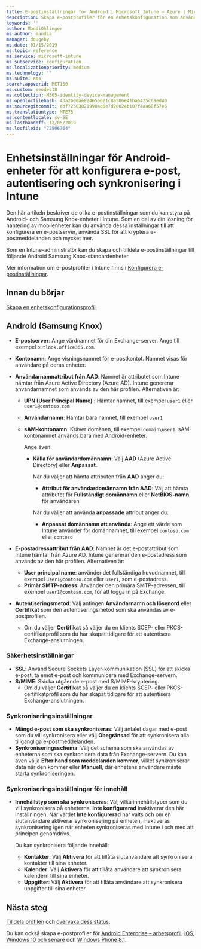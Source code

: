 ```yaml
---
title: E-postinställningar för Android i Microsoft Intune – Azure | Microsoft Docs
description: Skapa e-postprofiler för en enhetskonfiguration som använder Exchange-servrar och hämta attribut från Azure Active Directory. Aktivera SSL eller SMIME, autentisera användare med certifikat eller användarnamn/lösenord, samt synkronisera e-post och scheman på Android-enheter och Samsung Knox-enheter med hjälp av Microsoft Intune.
keywords: ''
author: MandiOhlinger
ms.author: mandia
manager: dougeby
ms.date: 01/15/2019
ms.topic: reference
ms.service: microsoft-intune
ms.subservice: configuration
ms.localizationpriority: medium
ms.technology: ''
ms.suite: ems
search.appverid: MET150
ms.custom: seodec18
ms.collection: M365-identity-device-management
ms.openlocfilehash: 43a2b00ae824656621c8a586e41ba6425c69ed40
ms.sourcegitcommit: ebf72b038219904d6e7d20024b107f4aa68f57e6
ms.translationtype: MTE75
ms.contentlocale: sv-SE
ms.lasthandoff: 12/05/2019
ms.locfileid: "72506764"
---
```

# <a name="android-device-settings-to-configure-email-authentication-and-synchronization-in-intune"></a>Enhetsinställningar för Android-enheter för att konfigurera e-post, autentisering och synkronisering i Intune

Den här artikeln beskriver de olika e-postinställningar som du kan styra på Android- och Samsung Knox-enheter i Intune. Som en del av din lösning för hantering av mobilenheter kan du använda dessa inställningar till att konfigurera en e-postserver, använda SSL för att kryptera e-postmeddelanden och mycket mer.

Som en Intune-administratör kan du skapa och tilldela e-postinställningar till följande Android Samsung Knox-standardenheter.

Mer information om e-postprofiler i Intune finns i [Konfigurera e-postinställningar](email-settings-configure.md).

## <a name="before-you-begin"></a>Innan du börjar

[Skapa en enhetskonfigurationsprofil](email-settings-configure.md#create-a-device-profile).

## <a name="android-samsung-knox"></a>Android (Samsung Knox)

- **E-postserver**: Ange värdnamnet för din Exchange-server. Ange till exempel `outlook.office365.com`.
- **Kontonamn**: Ange visningsnamnet för e-postkontot. Namnet visas för användare på deras enheter.
- **Användarnamnattribut från AAD**: Namnet är attributet som Intune hämtar från Azure Active Directory (Azure AD). Intune genererar användarnamnet som används av den här profilen. Alternativen är:
  - **UPN (User Principal Name)** : Hämtar namnet, till exempel `user1` eller `user1@contoso.com`
  - **Användarnamn**: Hämtar bara namnet, till exempel `user1`
  - **sAM-kontonamn**: Kräver domänen, till exempel `domain\user1`. sAM-kontonamnet används bara med Android-enheter.

    Ange även:  
    - **Källa för användardomännamn**: Välj **AAD** (Azure Active Directory) eller **Anpassat**.

      När du väljer att hämta attributen från **AAD** anger du:
      - **Attribut för användardomännamn från AAD**: Välj att hämta attributet för **Fullständigt domännamn** eller **NetBIOS-namn** för användaren

      När du väljer att använda **anpassade** attribut anger du:
      - **Anpassat domännamn att använda**: Ange ett värde som Intune använder för domännamnet, till exempel `contoso.com` eller `contoso`

- **E-postadressattribut från AAD**: Namnet är det e-postattribut som Intune hämtar från Azure AD. Intune genererar den e-postadress som används av den här profilen. Alternativen är:
  - **User principal name**: använder det fullständiga huvudnamnet, till exempel `user1@contoso.com` eller `user1`, som e-postadress.
  - **Primär SMTP-adress**: Använder den primära SMTP-adressen, till exempel `user1@contoso.com`, för att logga in på Exchange.

- **Autentiseringsmetod**: Välj antingen **Användarnamn och lösenord** eller **Certifikat** som den autentiseringsmetod som ska användas av e-postprofilen.
  - Om du väljer **Certifikat** så väljer du en klients SCEP- eller PKCS-certifikatprofil som du har skapat tidigare för att autentisera Exchange-anslutningen.

### <a name="security-settings"></a>Säkerhetsinställningar

- **SSL**: Använd Secure Sockets Layer-kommunikation (SSL) för att skicka e-post, ta emot e-post och kommunicera med Exchange-servern.
- **S/MIME**: Skicka utgående e-post med S/MIME-kryptering.
  - Om du väljer **Certifikat** så väljer du en klients SCEP- eller PKCS-certifikatprofil som du har skapat tidigare för att autentisera Exchange-anslutningen.

### <a name="synchronization-settings"></a>Synkroniseringsinställningar

- **Mängd e-post som ska synkroniseras**: Välj antalet dagar med e-post som du vill synkronisera eller välj **Obegränsad** för att synkronisera alla tillgängliga e-postmeddelanden.
- **Synkroniseringsschema**: Välj det schema som ska användas av enheterna som ska synkronisera data från Exchange-servern. Du kan även välja **Efter hand som meddelanden kommer**, vilket synkroniserar data när den kommer eller **Manuell**, där enhetens användare måste starta synkroniseringen.

### <a name="content-sync-settings"></a>Synkroniseringsinställningar för innehåll

- **Innehållstyp som ska synkroniseras**: Välj vilka innehållstyper som du vill synkronisera på enheterna. **Inte konfigurerad** inaktiverar den här inställningen. När värdet **Inte konfigurerad** har valts och om en slutanvändare aktiverar synkronisering på enheten, inaktiveras synkronisering igen när enheten synkroniseras med Intune i och med att principen genomdrivs. 

  Du kan synkronisera följande innehåll:  
  - **Kontakter**: Välj **Aktivera** för att tillåta slutanvändare att synkronisera kontakter till sina enheter.
  - **Kalender**: Välj **Aktivera** för att tillåta användare att synkronisera kalendern till sina enheter.
  - **Uppgifter**: Välj **Aktivera** för att tillåta användare att synkronisera uppgifter till sina enheter.

## <a name="next-steps"></a>Nästa steg

[Tilldela profilen](device-profile-assign.md) och [övervaka dess status](device-profile-monitor.md).

Du kan också skapa e-postprofiler för [Android Enterprise – arbetsprofil](email-settings-android-enterprise.md), [iOS](email-settings-ios.md), [Windows 10 och senare](email-settings-windows-10.md) och [Windows Phone 8.1](email-settings-windows-phone-8-1.md).
